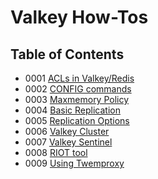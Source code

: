 # Valkey How-Tos

## Table of Contents

- 0001 [ACLs in Valkey/Redis](./0001_valkey_acl.md)
- 0002 [CONFIG commands](./0002_valkey_config.md)
- 0003 [Maxmemory Policy](./0003_maxmemory_policy.md)
- 0004 [Basic Replication](./0004_replication.md)
- 0005 [Replication Options](./0005_replication_options.md)
- 0006 [Valkey Cluster](./0006_valkey_cluster.md)
- 0007 [Valkey Sentinel](./0007_valkey_sentinel.md)
- 0008 [RIOT tool](./0008_riot_cli.md)
- 0009 [Using Twemproxy](./0009_using%20twemproxy.md)